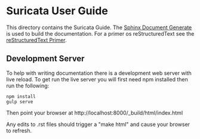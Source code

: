 # Suricata User Guide

This directory contains the Suricata Guide. The
[Sphinx Document Generate](http://sphinx-doc.org) is used to build the
documentation. For a primer os reStructuredText see the
[reStructuredText Primer](http://sphinx-doc.org/rest.html).

## Development Server

To help with writing documentation there is a development web server
with live reload. To get run the live server you will first need npm
installed then run the following:

	npm install
	gulp serve

Then point your browser at http://localhost:8000/_build/html/index.html

Any edits to .rst files should trigger a "make html" and cause your
browser to refresh.
